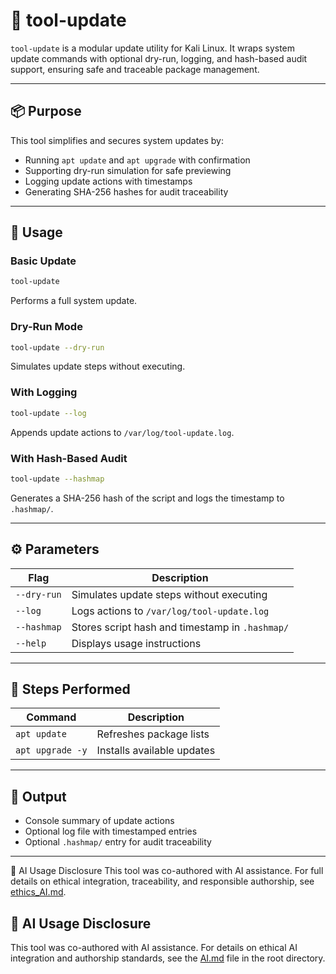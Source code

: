 # 🔄 tool-update

`tool-update` is a modular update utility for Kali Linux. It wraps system update commands with optional dry-run, logging, and hash-based audit support, ensuring safe and traceable package management.

---

## 📦 Purpose

This tool simplifies and secures system updates by:

- Running `apt update` and `apt upgrade` with confirmation
- Supporting dry-run simulation for safe previewing
- Logging update actions with timestamps
- Generating SHA-256 hashes for audit traceability

---

## 🚀 Usage

### Basic Update
```bash
tool-update
```
Performs a full system update.

### Dry-Run Mode
```bash
tool-update --dry-run
```
Simulates update steps without executing.

### With Logging
```bash
tool-update --log
```
Appends update actions to `/var/log/tool-update.log`.

### With Hash-Based Audit
```bash
tool-update --hashmap
```
Generates a SHA-256 hash of the script and logs the timestamp to `.hashmap/`.

---

## ⚙️ Parameters

| Flag         | Description                                      |
|--------------|--------------------------------------------------|
| `--dry-run`  | Simulates update steps without executing         |
| `--log`      | Logs actions to `/var/log/tool-update.log`       |
| `--hashmap`  | Stores script hash and timestamp in `.hashmap/`  |
| `--help`     | Displays usage instructions                      |

---

## 🔧 Steps Performed

| Command             | Description                        |
|---------------------|------------------------------------|
| `apt update`        | Refreshes package lists            |
| `apt upgrade -y`    | Installs available updates         |

---

## 📁 Output

- Console summary of update actions
- Optional log file with timestamped entries
- Optional `.hashmap/` entry for audit traceability

---

🤖 AI Usage Disclosure
This tool was co-authored with AI assistance. For full details on ethical integration, traceability, and responsible authorship, see [ethics_AI.md](https://mark-a-hamilton.github.io/main/ethics_AI.md).

## 🤖 AI Usage Disclosure

This tool was co-authored with AI assistance. For details on ethical AI integration and authorship standards, see the [AI.md](https://github.com/Mark-a-Hamilton/Mark-a-Hamilton.github.io/blob/main/ethics_AI.md) file in the root directory.
